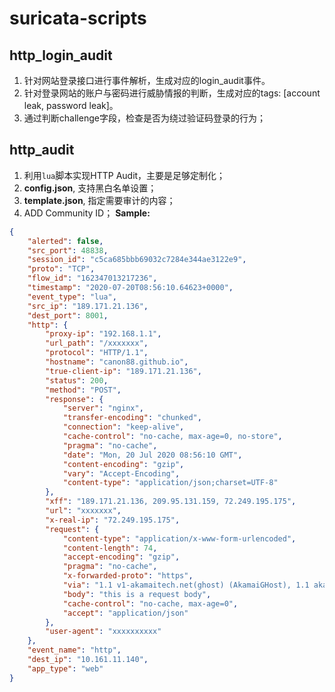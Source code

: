 <!--
 * @Author: your name
 * @Date: 2020-06-16 15:10:48
 * @LastEditTime: 2020-07-31 14:53:10
 * @LastEditors: Please set LastEditors
 * @Description: In User Settings Edit
 * @FilePath: /Code/Users/canon/Documents/github/suricata-scripts/README.md
--> 
# suricata-scripts

## http_login_audit
1. 针对网站登录接口进行事件解析，生成对应的login_audit事件。
2. 针对登录网站的账户与密码进行威胁情报的判断，生成对应的tags: [account leak, password leak]。
3. 通过判断challenge字段，检查是否为绕过验证码登录的行为；

## http_audit
1. 利用`lua`脚本实现HTTP Audit，主要是足够定制化；
2. **config.json**, 支持黑白名单设置；
3. **template.json**, 指定需要审计的内容；
4. ADD Community ID；
**Sample:**
```json
{
    "alerted": false,
    "src_port": 48838,
    "session_id": "c5ca685bbb69032c7284e344ae3122e9",
    "proto": "TCP",
    "flow_id": "162347013217236",
    "timestamp": "2020-07-20T08:56:10.64623+0000",
    "event_type": "lua",
    "src_ip": "189.171.21.136",
    "dest_port": 8001,
    "http": {
        "proxy-ip": "192.168.1.1",
        "url_path": "/xxxxxxx",
        "protocol": "HTTP/1.1",
        "hostname": "canon88.github.io",
        "true-client-ip": "189.171.21.136",
        "status": 200,
        "method": "POST",
        "response": {
            "server": "nginx",
            "transfer-encoding": "chunked",
            "connection": "keep-alive",
            "cache-control": "no-cache, max-age=0, no-store",
            "pragma": "no-cache",
            "date": "Mon, 20 Jul 2020 08:56:10 GMT",
            "content-encoding": "gzip",
            "vary": "Accept-Encoding",
            "content-type": "application/json;charset=UTF-8"
        },
        "xff": "189.171.21.136, 209.95.131.159, 72.249.195.175",
        "url": "xxxxxxx",
        "x-real-ip": "72.249.195.175",
        "request": {
            "content-type": "application/x-www-form-urlencoded",
            "content-length": 74,
            "accept-encoding": "gzip",
            "pragma": "no-cache",
            "x-forwarded-proto": "https",
            "via": "1.1 v1-akamaitech.net(ghost) (AkamaiGHost), 1.1 akamai.net(ghost) (AkamaiGHost)",
            "body": "this is a request body",
            "cache-control": "no-cache, max-age=0",
            "accept": "application/json"
        },
        "user-agent": "xxxxxxxxxx"
    },
    "event_name": "http",
    "dest_ip": "10.161.11.140",
    "app_type": "web"
}
```